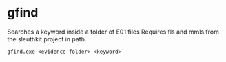 # gfind
Searches a keyword inside a folder of E01 files
Requires fls and mmls from the sleuthkit project in path.
```
gfind.exe <evidence folder> <keyword>
```
